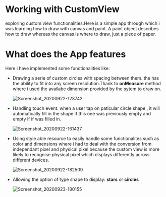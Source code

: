 # Working with CustomView
exploring custom view functionalities.Here is a simple app through which i was learning how to draw with canvas and paint.
A paint object describes how to draw whereas the canvas is where to draw, just a piece of paper.
# What does the App features
Here i have implemented some functionalities like:

- Drawing  a serie of custom circles with spacing between them. 
  the has the ability to fit into any screen resolution.Thank to **onMeasure** method where i used the availabe dimension provided by the sytem to draw on.
  
  ![Screenshot_20200922-123742](https://user-images.githubusercontent.com/52896739/94109197-4dd39100-fe49-11ea-974a-886d9a496845.png)
-  Handling touch event. when a user tap on paticular circle shape , it will automatically fill in the shape if this one was previously empty and empty if if was filled in.

   ![Screenshot_20200922-161437](https://user-images.githubusercontent.com/52896739/94109810-3517ab00-fe4a-11ea-8fcf-8fc8cb4d4add.png)
   
- Using style able resource to easily handle some functionalites such as  color and dimensions where i had to deal with the conversion from independant pixel and physical pixel
  because the custom view is more likely to recognise physical pixel which displays differently across different devices.
  
  ![Screenshot_20200922-182509](https://user-images.githubusercontent.com/52896739/94110226-f9c9ac00-fe4a-11ea-99ba-b6a16e946512.png)
  
  
 - Allowing the option of type shape to display: **stars** or **circles**
  
  
   ![Screenshot_20200923-180155](https://user-images.githubusercontent.com/52896739/94111450-bf610e80-fe4c-11ea-924b-8a6480d351f5.png)
